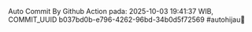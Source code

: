 Auto Commit By Github Action pada: 2025-10-03 19:41:37 WIB, COMMIT_UUID b037bd0b-e796-4262-96bd-34b0d5f72569 #autohijau🗿
